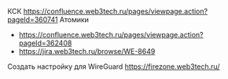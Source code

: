 КСК https://confluence.web3tech.ru/pages/viewpage.action?pageId=360741
Атомики 
- https://confluence.web3tech.ru/pages/viewpage.action?pageId=362408
- https://jira.web3tech.ru/browse/WE-8649

Создать настройку для WireGuard 
https://firezone.web3tech.ru/

